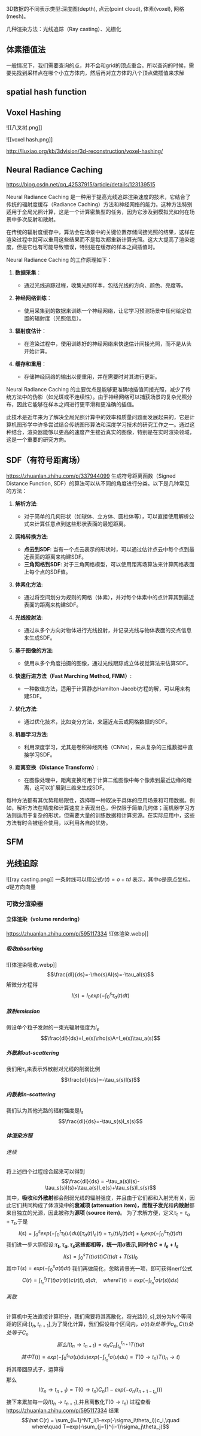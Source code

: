 3D数据的不同表示类型:深度图(depth), 点云(point cloud), 体素(voxel), 网格(mesh)。

几种渲染方法：光线追踪（Ray casting）、光栅化
## 体素插值法
一般情况下，我们需要查询的点，并不会和grid的顶点重合。所以查询的时候，需要先找到采样点在哪个小立方体内，然后再对立方体的八个顶点做插值来求解
## spatial hash function

## Voxel Hashing

![[八叉树.png]]

![[voxel hash.png]]

http://liuxiao.org/kb/3dvision/3d-reconstruction/voxel-hashing/
## Neural Radiance Caching
https://blog.csdn.net/qq_42537915/article/details/123139515  

Neural Radiance Caching 是一种用于提高光线追踪渲染速度的技术，它结合了传统的辐射度缓存（Radiance Caching）方法和神经网络的能力。这种方法特别适用于全局光照计算，这是一个计算密集型的任务，因为它涉及到模拟光如何在场景中多次反射和散射。

在传统的辐射度缓存中，算法会在场景中的关键位置存储间接光照的结果，这样在渲染过程中就可以重用这些结果而不是每次都重新计算光照。这大大提高了渲染速度，但是它也有可能导致错误，特别是在缓存的样本之间插值时。

Neural Radiance Caching 的工作原理如下：

1. **数据采集**：
   - 通过光线追踪过程，收集光照样本，包括光线的方向、颜色、亮度等。

2. **神经网络训练**：
   - 使用采集到的数据来训练一个神经网络，让它学习预测场景中任何给定位置的辐射度（光照信息）。

3. **辐射度估计**：
   - 在渲染过程中，使用训练好的神经网络来快速估计间接光照，而不是从头开始计算。

4. **缓存和重用**：
   - 存储神经网络的输出以便重用，并在需要时对其进行更新。

Neural Radiance Caching 的主要优点是能够更准确地插值间接光照，减少了传统方法中的伪影（如光斑或不连续性）。由于神经网络可以捕获场景的复杂光照分布，因此它能够在样本之间进行更平滑和更准确的插值。

此技术是近年来为了解决全局光照计算中的效率和质量问题而发展起来的，它是计算机图形学中许多尝试结合传统图形算法和深度学习技术的研究工作之一。通过这种结合，渲染器能够以更高的速度产生接近真实的图像，特别是在实时渲染领域，这是一个重要的研究方向。
## SDF（有符号距离场）
https://zhuanlan.zhihu.com/p/337944099
生成符号距离函数（Signed Distance Function, SDF）的算法可以从不同的角度进行分类。以下是几种常见的方法：

1. **解析方法**:
   - 对于简单的几何形状（如球体、立方体、圆柱体等），可以直接使用解析公式来计算任意点到这些形状表面的最短距离。

2. **网格转换方法**:
   - **点云到SDF**: 当有一个点云表示的形状时，可以通过估计点云中每个点到最近表面的距离来构建SDF。
   - **三角网格到SDF**: 对于三角网格模型，可以使用距离场算法来计算网格表面上每个点的SDF值。

3. **体素化方法**:
   - 通过将空间划分为规则的网格（体素），并对每个体素中的点计算其到最近表面的距离来构建SDF。

4. **光线投射法**:
   - 通过从多个方向对物体进行光线投射，并记录光线与物体表面的交点信息来生成SDF。

5. **基于图像的方法**:
   - 使用从多个角度拍摄的图像，通过光线跟踪或立体视觉算法来估算SDF。

6. **快速行进方法（Fast Marching Method, FMM）**:
   - 一种数值方法，适用于计算静态Hamilton-Jacobi方程的解，可以用来构建SDF。

7. **优化方法**:
   - 通过优化技术，比如变分方法，来逼近点云或网格数据的SDF。

8. **机器学习方法**:
   - 利用深度学习，尤其是卷积神经网络（CNNs），来从复杂的三维数据中直接学习SDF。

9. **距离变换（Distance Transform）**:
   - 在图像处理中，距离变换可用于计算二维图像中每个像素到最近边缘的距离，这可以扩展到三维来生成SDF。

每种方法都有其优势和局限性，选择哪一种取决于具体的应用场景和可用数据。例如，解析方法在精度和计算速度上表现出色，但仅限于简单几何体；而机器学习方法则适用于复杂的形状，但需要大量的训练数据和计算资源。在实际应用中，这些方法有时会被组合使用，以利用各自的优势。

## SFM

## 光线追踪
![[ray casting.png]]
一条射线可以用公式$r(t)=o+td$ 表示，其中$o$是原点坐标，$d$是方向向量
### 可微分渲染器
#### 立体渲染（volume rendering）
https://zhuanlan.zhihu.com/p/595117334
![[体渲染.webp]]
##### 吸收absorbing
![[体渲染吸收.webp]]
$$\frac{dI}{ds}=-\rho(s)AI(s)=-\tau_aI(s)$$
解微分方程得$$I(s)=I_0exp(-\int_0^s\tau_a(t)dt)$$
##### 放射emission
假设单个粒子发射的一束光辐射强度为$I_e$
$$\frac{dI}{ds}=I_e(s)\rho(s)A=I_e(s)\tau_a(s)$$
##### 外散射out-scattering
我们用$\tau_s$来表示外散射对光线的削弱比例
$$\frac{dI}{ds}=-\tau_s(s)I(s)$$

##### 内散射in-scattering
我们认为其他光路的辐射强度是$I_s$
$$\frac{dI}{ds}=-\tau_s(s)I_s(s)$$
##### 体渲染方程
###### 连续
将上述四个过程综合起来可以得到
$$\frac{dI}{ds} = -\tau_a(s)I(s)-\tau_s(s)I(s)+\tau_a(s)I_e(s)+\tau_s(s)I_s(s)$$
其中，**吸收**和**外散射**都会削弱光线的辐射强度，并且由于它们都和入射光有关，因此它们共同构成了体渲染中的**衰减项 (attenuation item)，而粒子发光**和**内散射**都来自独立的光源，因此被称为**源项 (source item)**。
为了求解方便，定义$\tau_t = \tau_a + \tau_s$,于是
$$I(s)=\int_0^sexp(-\int_0^t\tau_t(u)du)[\tau_a(t)I_e(t)+\tau_s(t)I_s(t)dt]+I_0exp(-\int_0^s\tau_t(t)dt)$$
我们进一步大胆假设:**$\tau_t,\tau_a,\tau_s$这些都相等，统一用$\sigma$表示,同时令$C=I_e +I_s$**
$$I(s)=\int_0^sT(t)\sigma(t)C(t)dt+T(s)I_0$$
其中$T(s)=exp(-\int_0^s\sigma(t)dt)$
我们再做简化，忽略背景光一项，即可获得nerf公式
$$C(r)=\int_{t_n}^{t_f}T(t)\sigma(r(t))c(r(t),d)dt, \quad where T(t) = exp(-\int_{t_n}^t\sigma(r(s))ds)$$
###### 离散
计算机中无法直接计算积分，我们需要将其离散化，将光路$[0,s]$,划分为N个等间距的区间:$[t_n,t_{n+1}]$,为了简化计算，我们假设每个区间内，$\sigma(t)处处等于\sigma_n,C(t)处处等于C_n$
$$那么I(t_n\rightarrow t_{n+1})=\sigma_nC_n\int_{t_n}^{t_{n+1}}T(t)dt$$
$$其中T(t)=exp(-\int_0^{t_n}\sigma(u)du)exp(-\int_{t_n}^{t}\sigma(u)du)=T(0\rightarrow t_n)T(t_n \rightarrow t)$$
将其带回原式子，运算得$$$$那么$$I(t_n\rightarrow t_{n+1})=T(0 \rightarrow t_n)C_n(1-exp(-\sigma_n(t_{n+1 - t_n})))$$
接下来累加每一段$I(t_n\rightarrow t_{n+1})$,并且离散化$T(0\rightarrow t_n)$
过程查看 https://zhuanlan.zhihu.com/p/595117334
结果$$\hat C(r) = \sum_{i=1}^NT_i(1-exp(-\sigma_i\theta_i))c_i,\quad where\quad T=exp(-\sum_{j=1}^{i-1}\sigma_j\theta_j)$$
